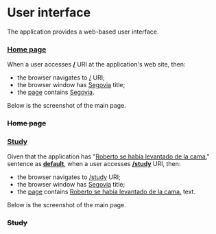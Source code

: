 # User interface

The application provides a web-based user interface.

### [Home page](-)

When a user accesses **[/](- "load(#TEXT)")** URI at the application's
web site, then:

* the browser navigates to [/](- "?=uri") URI;
* the browser window has [Segovia](- "?=title") title;
* the [page](- "#body=text(body)") contains
  [Segovia](- "?=contains(#body, #TEXT)").

Below is the screenshot of the main page.

<span cx:screenshot=""></span>

### ~~Home page~~

### [Study](- "study c:status=ExpectedToFail")

Given that the application has
"[Roberto se había levantado de la cama.](- "#sentence")" sentence
as **[default](- "store(#TEXT, #sentence)")**, when a user accesses
**[/study](- "load(#TEXT)")** URI, then:

* the browser navigates to [/study](- "?=uri") URI;
* the browser window has [Segovia](- "?=title") title;
* the [page](- "#body=text(body)") contains
  [Roberto se había levantado de la cama.](- "?=contains(#body, #TEXT)")
  text.

Below is the screenshot of the main page.

<span cx:screenshot=""></span>

### ~~Study~~
